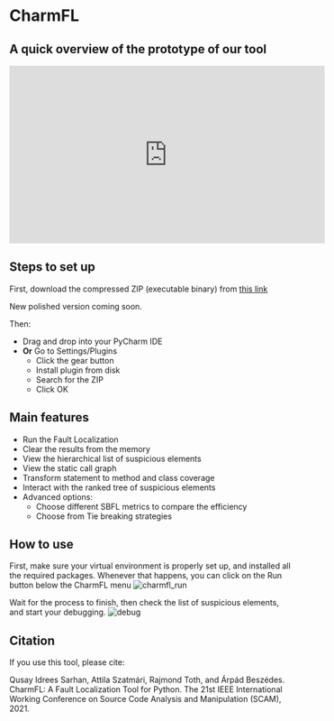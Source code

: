 # CharmFL

## A quick overview of the prototype of our tool

<iframe width="560" height="315" src="https://www.youtube.com/embed/yTAfSekd-xo" title="YouTube video player" frameborder="0" allow="accelerometer; autoplay; clipboard-write; encrypted-media; gyroscope; picture-in-picture" allowfullscreen></iframe>



## Steps to set up 

 First, download the compressed ZIP (executable binary) from [this link](https://github.com/doubleblindforscam2021/charmfl/raw/main/charmfl.rar)
 
 New polished version coming soon.
 

 Then: 
- Drag and drop into your PyCharm IDE
- **Or** Go to Settings/Plugins
   - Click the gear button
   - Install plugin from disk
   - Search for the ZIP
   - Click OK

## Main features
- Run the Fault Localization
- Clear the results from the memory
- View the hierarchical list of suspicious elements
- View the static call graph
- Transform statement to method and class coverage
- Interact with the ranked tree of suspicious elements
- Advanced options:
    - Choose different SBFL metrics to compare the efficiency
    - Choose from Tie breaking strategies

## How to use

First, make sure your virtual environment is properly set up, and installed all the required packages.
Whenever that happens, you can click on the Run button below the CharmFL menu
![charmfl_run](https://user-images.githubusercontent.com/88377897/128152040-180491f2-1f3c-4baf-a1ea-d9c906db3505.png)

Wait for the process to finish, then check the list of suspicious elements, and start your debugging.
![debug](https://user-images.githubusercontent.com/88377897/128152110-05d6ac3b-6aa8-4952-a3b0-c118a70f34cb.png)


## Citation
If you use this tool, please cite:

Qusay Idrees Sarhan, Attila Szatmári, Rajmond Toth, and Árpád Beszédes. CharmFL: A Fault Localization Tool for Python. The 21st IEEE International Working Conference on Source Code Analysis and Manipulation (SCAM), 2021. 
